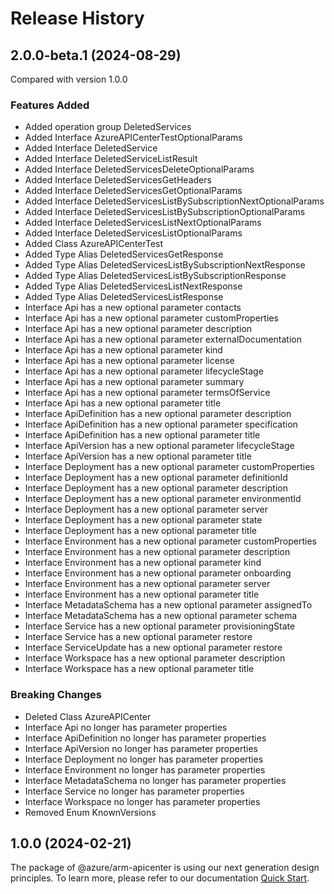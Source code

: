 # Release History
    
## 2.0.0-beta.1 (2024-08-29)
Compared with version 1.0.0
    
### Features Added

  - Added operation group DeletedServices
  - Added Interface AzureAPICenterTestOptionalParams
  - Added Interface DeletedService
  - Added Interface DeletedServiceListResult
  - Added Interface DeletedServicesDeleteOptionalParams
  - Added Interface DeletedServicesGetHeaders
  - Added Interface DeletedServicesGetOptionalParams
  - Added Interface DeletedServicesListBySubscriptionNextOptionalParams
  - Added Interface DeletedServicesListBySubscriptionOptionalParams
  - Added Interface DeletedServicesListNextOptionalParams
  - Added Interface DeletedServicesListOptionalParams
  - Added Class AzureAPICenterTest
  - Added Type Alias DeletedServicesGetResponse
  - Added Type Alias DeletedServicesListBySubscriptionNextResponse
  - Added Type Alias DeletedServicesListBySubscriptionResponse
  - Added Type Alias DeletedServicesListNextResponse
  - Added Type Alias DeletedServicesListResponse
  - Interface Api has a new optional parameter contacts
  - Interface Api has a new optional parameter customProperties
  - Interface Api has a new optional parameter description
  - Interface Api has a new optional parameter externalDocumentation
  - Interface Api has a new optional parameter kind
  - Interface Api has a new optional parameter license
  - Interface Api has a new optional parameter lifecycleStage
  - Interface Api has a new optional parameter summary
  - Interface Api has a new optional parameter termsOfService
  - Interface Api has a new optional parameter title
  - Interface ApiDefinition has a new optional parameter description
  - Interface ApiDefinition has a new optional parameter specification
  - Interface ApiDefinition has a new optional parameter title
  - Interface ApiVersion has a new optional parameter lifecycleStage
  - Interface ApiVersion has a new optional parameter title
  - Interface Deployment has a new optional parameter customProperties
  - Interface Deployment has a new optional parameter definitionId
  - Interface Deployment has a new optional parameter description
  - Interface Deployment has a new optional parameter environmentId
  - Interface Deployment has a new optional parameter server
  - Interface Deployment has a new optional parameter state
  - Interface Deployment has a new optional parameter title
  - Interface Environment has a new optional parameter customProperties
  - Interface Environment has a new optional parameter description
  - Interface Environment has a new optional parameter kind
  - Interface Environment has a new optional parameter onboarding
  - Interface Environment has a new optional parameter server
  - Interface Environment has a new optional parameter title
  - Interface MetadataSchema has a new optional parameter assignedTo
  - Interface MetadataSchema has a new optional parameter schema
  - Interface Service has a new optional parameter provisioningState
  - Interface Service has a new optional parameter restore
  - Interface ServiceUpdate has a new optional parameter restore
  - Interface Workspace has a new optional parameter description
  - Interface Workspace has a new optional parameter title

### Breaking Changes

  - Deleted Class AzureAPICenter
  - Interface Api no longer has parameter properties
  - Interface ApiDefinition no longer has parameter properties
  - Interface ApiVersion no longer has parameter properties
  - Interface Deployment no longer has parameter properties
  - Interface Environment no longer has parameter properties
  - Interface MetadataSchema no longer has parameter properties
  - Interface Service no longer has parameter properties
  - Interface Workspace no longer has parameter properties
  - Removed Enum KnownVersions
    
    
## 1.0.0 (2024-02-21)

The package of @azure/arm-apicenter is using our next generation design principles. To learn more, please refer to our documentation [Quick Start](https://aka.ms/azsdk/js/mgmt/quickstart).
